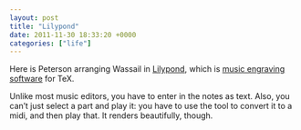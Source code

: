 ```yaml
---
layout: post
title: "Lilypond"
date: 2011-11-30 18:33:20 +0000
categories: ["life"]
---
```


Here is Peterson arranging Wassail in [Lilypond](http://lilypond.org/), which is [music engraving software](http://tex.blogoverflow.com/2011/11/sheet-music-with-lilypond-and-frescobaldi/) for TeX. 

[](https://judytuna.com/2011/11/lilypond/p1060330/)

Unlike most music editors, you have to enter in the notes as text. Also, you can’t just select a part and play it: you have to use the tool to convert it to a midi, and then play that. It renders beautifully, though.

[](https://judytuna.com/2011/11/lilypond/p1060326/)